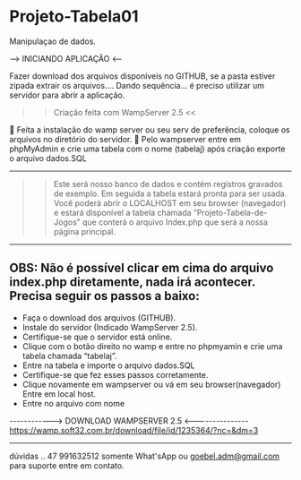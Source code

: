 # Projeto-Tabela01
Manipulaçao de dados.

--> INICIANDO APLICAÇÃO <--

Fazer download dos arquivos disponíveis no GITHUB, se a pasta estiver zipada extrair os arquivos....
Dando sequência... é preciso utilizar um servidor para abrir a aplicação.
>> Criação feita com WampServer 2.5 <<

	Feita a instalação do wamp server ou seu serv de preferência, coloque os arquivos no diretório do servidor.
	Pelo wampserver entre em phpMyAdmin e crie uma tabela com o nome (tabelaj) após criação exporte o arquivo dados.SQL

--------------------------------------------------------------------
>>Este será nosso banco de dados e contém registros gravados de exemplo. Em seguida a tabela estará pronta para ser usada.
Você poderá abrir o LOCALHOST em seu browser (navegador) e estará disponível a tabela chamada “Projeto-Tabela-de-Jogos” que conterá o arquivo Index.php que será a nossa página principal.

---------------------------------------------------------------------

OBS: Não é possível clicar em cima do arquivo index.php diretamente, nada irá acontecer.
Precisa seguir os passos a baixo:
----------------------------------------------------------------------
- Faça o download dos arquivos (GITHUB).
- Instale do servidor (Indicado WampServer 2.5).
- Certifique-se que o servidor está online.
- Clique com o botão direito no wamp e entre no phpmyamin e crie uma tabela chamada “tabelaj”.
- Entre na tabela e importe o arquivo dados.SQL
- Certifique-se que fez esses passos corretamente.
- Clique novamente em wampserver ou vá em seu browser(navegador)
Entre em local host.
- Entre no arquivo com nome <Projeto-Tabela-de-Jogos>

------------> DOWNLOAD WAMPSERVER 2.5 <---------------
https://wamp.soft32.com.br/download/file/id/1235364/?nc=&dm=3

-----------------------------------------------------------------------
dúvidas ..
47 991632512 somente What'sApp
ou
goebel.adm@gmail.com
para suporte entre em contato.
